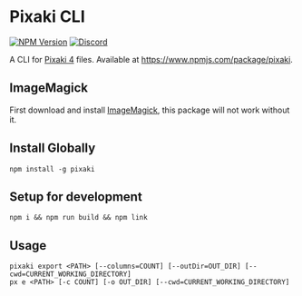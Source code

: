 # Pixaki CLI 

[![NPM Version](https://img.shields.io/npm/v/pixaki.svg?style=flat&logo=npm&label=NPM%20Package&color=dodgerblue)](https://www.npmjs.com/package/pixaki)
[![Discord](https://img.shields.io/discord/835988826006487090.svg?logo=discord&logoColor=fff&label=Pixools%20Discord)](https://discord.gg/M8MYyPdR)

A CLI for [Pixaki 4](https://pixaki.com/) files. Available at https://www.npmjs.com/package/pixaki.

## ImageMagick

First download and install [ImageMagick](http://www.imagemagick.org/), this package will not work without it.

## Install Globally

```
npm install -g pixaki
```

## Setup for development

```
npm i && npm run build && npm link
```

## Usage

```
pixaki export <PATH> [--columns=COUNT] [--outDir=OUT_DIR] [--cwd=CURRENT_WORKING_DIRECTORY]
px e <PATH> [-c COUNT] [-o OUT_DIR] [--cwd=CURRENT_WORKING_DIRECTORY]
```

